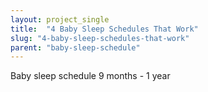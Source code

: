 ```yaml
---
layout: project_single
title:  "4 Baby Sleep Schedules That Work"
slug: "4-baby-sleep-schedules-that-work"
parent: "baby-sleep-schedule"
---
```

Baby sleep schedule 9 months - 1 year